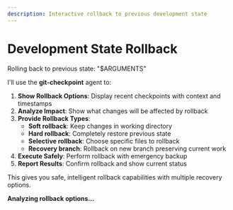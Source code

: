 ```yaml
---
description: Interactive rollback to previous development state
---
```


# Development State Rollback

Rolling back to previous state: "$ARGUMENTS"

I'll use the **git-checkpoint** agent to:

1. **Show Rollback Options**: Display recent checkpoints with context and timestamps
2. **Analyze Impact**: Show what changes will be affected by rollback
3. **Provide Rollback Types**: 
   - **Soft rollback**: Keep changes in working directory
   - **Hard rollback**: Completely restore previous state
   - **Selective rollback**: Choose specific files to rollback
   - **Recovery branch**: Rollback on new branch preserving current work
4. **Execute Safely**: Perform rollback with emergency backup
5. **Report Results**: Confirm rollback and show current status

This gives you safe, intelligent rollback capabilities with multiple recovery options.

**Analyzing rollback options...**